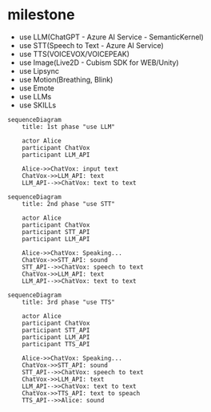 # milestone

- use LLM(ChatGPT - Azure AI Service - SemanticKernel)
- use STT(Speech to Text - Azure AI Service)
- use TTS(VOICEVOX/VOICEPEAK)
- use Image(Live2D - Cubism SDK for WEB/Unity)
- use Lipsync
- use Motion(Breathing, Blink)
- use Emote
- use LLMs
- use SKILLs

```mermaid
sequenceDiagram
    title: 1st phase "use LLM"

    actor Alice
    participant ChatVox
    participant LLM_API

    Alice->>ChatVox: input text
    ChatVox->>LLM_API: text
    LLM_API-->>ChatVox: text to text
```

```mermaid
sequenceDiagram
    title: 2nd phase "use STT"

    actor Alice
    participant ChatVox
    participant STT_API
    participant LLM_API

    Alice->>ChatVox: Speaking...
    ChatVox->>STT_API: sound
    STT_API-->>ChatVox: speech to text
    ChatVox->>LLM_API: text
    LLM_API-->>ChatVox: text to text
```


```mermaid
sequenceDiagram
    title: 3rd phase "use TTS"

    actor Alice
    participant ChatVox
    participant STT_API
    participant LLM_API
    participant TTS_API

    Alice->>ChatVox: Speaking...
    ChatVox->>STT_API: sound
    STT_API-->>ChatVox: speech to text
    ChatVox->>LLM_API: text
    LLM_API-->>ChatVox: text to text
    ChatVox->>TTS_API: text to speach
    TTS_API-->>Alice: sound
```
